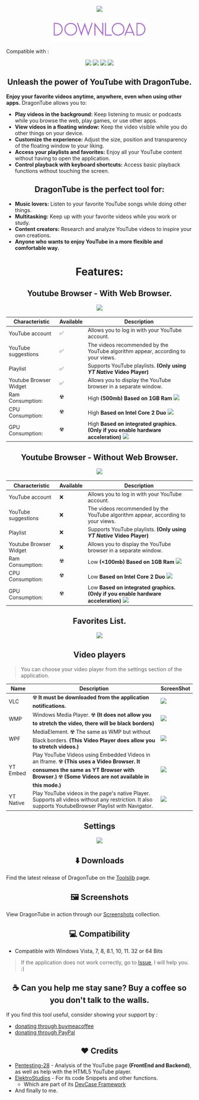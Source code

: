 <p align="center">
   <img src="https://i.ibb.co/w7BJHNn/Captura-de-pantalla-2024-03-04-151129-modified.png">
</p>

<p align="center">
	<a href="https://toolslib.net/downloads/viewdownload/988-dragontubepro/" target="_blank">
		<img src="https://raw.githubusercontent.com/DestroyerDarkNess/StrelyCleaner/main/download-button.png">
	</a>
</p>

<p align="left">Compatible with : </p>
	<p align="center">
		<img src="https://i.ibb.co/FKN6njM/pngwing-com-50x50.png">
                <img src="https://i.ibb.co/7Yq8YVR/pngwing-com-1-50x50.png">
                <img src="https://i.ibb.co/vd6rfjW/pngwing-com-2-50x50.png">
                <img src="https://i.ibb.co/mG0tpDB/pngwing-com-3-50x50.png">
	</p>


<center>
<h2>Unleash the power of YouTube with DragonTube.</h2> 
</center>

**Enjoy your favorite videos anytime, anywhere, even when using other apps.** DragonTube allows you to:

- **Play videos in the background:** Keep listening to music or podcasts while you browse the web, play games, or use other apps.
- **View videos in a floating window:** Keep the video visible while you do other things on your device.
- **Customize the experience:** Adjust the size, position and transparency of the floating window to your liking.
- **Access your playlists and favorites:** Enjoy all your YouTube content without having to open the application.
- **Control playback with keyboard shortcuts:** Access basic playback functions without touching the screen.

<center>
<h2>DragonTube is the perfect tool for:</h2> 
</center>

- **Music lovers:** Listen to your favorite YouTube songs while doing other things.
- **Multitasking:** Keep up with your favorite videos while you work or study.
- **Content creators:** Research and analyze YouTube videos to inspire your own creations.
- **Anyone who wants to enjoy YouTube in a more flexible and comfortable way.**

<center>
<h1> Features:</h1> 
  <h2> Youtube Browser - With Web Browser.</h2> 
</center>

<p align="center">
   <img src="https://github.com/DestroyerDarkNess/DragonTube/assets/32405118/ba74c9e3-c07b-42a1-841e-c15708cc6003">
</p>

| Characteristic | Available |  Description  |
|----------|---------------|---------------|
| YouTube account | ✅ | Allows you to log in with your YouTube account. |
| YouTube suggestions | ✅ | The videos recommended by the YouTube algorithm appear, according to your views. |
| Playlist | ✅ | Supports YouTube playlists. **(Only using *YT Native* Video Player)** |
| Youtube Browser Widget | ✅ | Allows you to display the YouTube browser in a separate window. |
| Ram Consumption: | ☢️ | High **(500mb)** **Based on 1GB Ram**  ![](https://geps.dev/progress/50?dangerColor=800000&warningColor=ff9900&successColor=006600) |
| CPU Consumption:  | ☢️ | High **Based on Intel Core 2 Duo** ![](https://geps.dev/progress/80?dangerColor=006600&warningColor=ff9900&successColor=800000) |
| GPU Consumption:  | ☢️ | High **Based on integrated graphics. (Only if you enable hardware acceleration)** ![](https://geps.dev/progress/90?dangerColor=006600&warningColor=ff9900&successColor=800000)  |

<center>
  <h2> Youtube Browser - Without Web Browser.</h2> 
</center>

<p align="center">
   <img src="https://github.com/DestroyerDarkNess/DragonTube/assets/32405118/930e5c94-2271-4bfa-abfc-0423c781568b">
</p>


| Characteristic | Available |  Description  |
|----------|---------------|---------------|
| YouTube account | ❌ | Allows you to log in with your YouTube account. |
| YouTube suggestions | ❌ | The videos recommended by the YouTube algorithm appear, according to your views. |
| Playlist | ❌ | Supports YouTube playlists. **(Only using *YT Native* Video Player)** |
| Youtube Browser Widget | ❌ | Allows you to display the YouTube browser in a separate window. |
| Ram Consumption: | ☢️ | Low **(<100mb)** **Based on 1GB Ram**  ![](https://geps.dev/progress/10?dangerColor=006600&warningColor=ff9900&successColor=800000) |
| CPU Consumption:  | ☢️ | Low **Based on Intel Core 2 Duo** ![](https://geps.dev/progress/10?dangerColor=006600&warningColor=ff9900&successColor=800000) |
| GPU Consumption:  | ☢️ | Low **Based on integrated graphics. (Only if you enable hardware acceleration)** ![](https://geps.dev/progress/10?dangerColor=006600&warningColor=ff9900&successColor=800000)  |

<center>
  <h2> Favorites List.</h2> 
</center>

<p align="center">
   <img src="https://github.com/DestroyerDarkNess/DragonTube/assets/32405118/3a86a00a-421b-475c-92d3-7032e4f776d8">
</p>

<center>
  <h2> Video players</h2> 
</center>

> You can choose your video player from the settings section of the application.

| Name | Description |  ScreenShot  |
|----------|---------------|---------------|
| VLC | ☢️ **It must be downloaded from the application notifications.** | ![](https://github.com/DestroyerDarkNess/DragonTube/assets/32405118/dccac654-0993-4584-b08c-8233e66da87b) |
| WMP | Windows Media Player. ☢️ **(It does not allow you to stretch the video, there will be black borders)** | ![](https://github.com/DestroyerDarkNess/DragonTube/assets/32405118/3a108bc5-ad5f-4fcf-802f-c1eb6ed07c20) |
| WPF | MediaElement. ☢️ The same as WMP but without Black borders. **(This Video Player does allow you to stretch videos.)** | ![](https://github.com/DestroyerDarkNess/DragonTube/assets/32405118/bfda8304-1d0e-4592-a392-e410cbb52bb1) |
| YT Embed | Play YouTube Videos using Embedded Videos in an Iframe. ☢️ **(This uses a Video Browser. It consumes the same as YT Browser with Browser.)** ☢️ **(Some Videos are not available in this mode.)** | ![](https://github.com/DestroyerDarkNess/DragonTube/assets/32405118/94f7cd8a-d47d-4213-a207-ed761df593fb) |
| YT Native | Play YouTube videos in the page's native Player. Supports all videos without any restriction. It also supports YoutubeBrowser Playlist with Navigator. | ![](https://github.com/DestroyerDarkNess/DragonTube/assets/32405118/b2ab2733-bff5-4ad1-92e3-ec110c392337) |

<center>
  <h2> Settings</h2> 
</center>

<p align="center">
   <img src="https://github.com/DestroyerDarkNess/DragonTube/assets/32405118/002d81ed-463f-4775-ad44-a84e45a7c1ca">
</p>

<center>
<h2> ⬇️ Downloads</h2> 
</center>

Find the latest release of DragonTube on the [Toolslib](https://toolslib.net/downloads/viewdownload/988-dragontubepro/) page.

<center>
<h2>🖼️ Screenshots</h2> 
</center>

View DragonTube in action through our [Screenshots](https://github.com/DestroyerDarkNess/DragonTube/blob/main/IMAGES.md) collection.

<center>
<h2> 💻 Compatibility</h2> 
</center>

- Compatible with Windows Vista, 7, 8, 8.1, 10, 11. 32 or 64 Bits
  
> If the application does not work correctly, go to [Issue](https://github.com/DestroyerDarkNess/DragonTube/issues), I will help you. :)

<center>
<h2> ☕ Can you help me stay sane? Buy a coffee so you don't talk to the walls.</h2>
</center>

If you find this tool useful, consider showing your support by : 
  - [donating through buymeacoffee](https://www.buymeacoffee.com/s4lsalsoft) 
  - [donating through PayPal](https://www.paypal.com/paypalme/SalvadorKrilewski)

<center>
<h2> ❤️ Credits </h2>
</center>

- [Pentesting-28](https://github.com/Pentesting-28) - Analysis of the YouTube page **(FrontEnd and Backend)**, as well as help with the HTML5 YouTube player.
- [ElektroStudios](https://github.com/ElektroStudios) - For its code Snippets and other functions.
   - Which are part of its [DevCase Framework](https://codecanyon.net/item/elektrokit-class-library-for-net/19260282)
- And finally to me.

